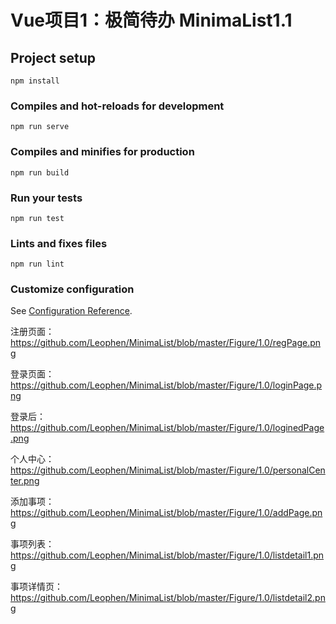 # Vue项目1：极简待办 MinimaList1.1

## Project setup
```
npm install
```

### Compiles and hot-reloads for development
```
npm run serve
```

### Compiles and minifies for production
```
npm run build
```

### Run your tests
```
npm run test
```

### Lints and fixes files
```
npm run lint
```

### Customize configuration
See [Configuration Reference](https://cli.vuejs.org/config/).


注册页面：
https://github.com/Leophen/MinimaList/blob/master/Figure/1.0/regPage.png

登录页面：
https://github.com/Leophen/MinimaList/blob/master/Figure/1.0/loginPage.png

登录后：
https://github.com/Leophen/MinimaList/blob/master/Figure/1.0/loginedPage.png

个人中心：
https://github.com/Leophen/MinimaList/blob/master/Figure/1.0/personalCenter.png

添加事项：
https://github.com/Leophen/MinimaList/blob/master/Figure/1.0/addPage.png

事项列表：
https://github.com/Leophen/MinimaList/blob/master/Figure/1.0/listdetail1.png

事项详情页：
https://github.com/Leophen/MinimaList/blob/master/Figure/1.0/listdetail2.png
